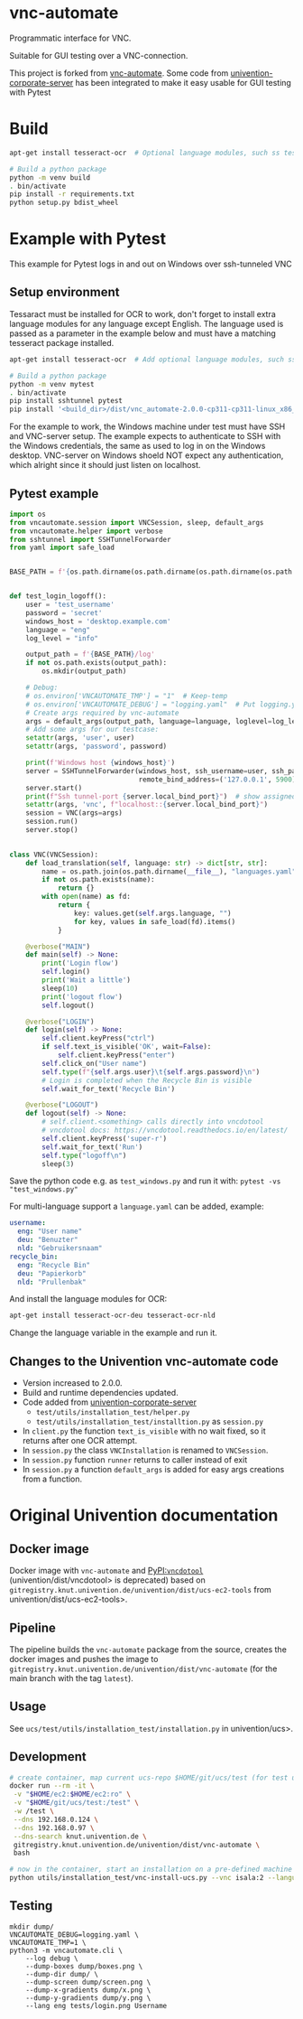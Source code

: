 # vnc-automate

Programmatic interface for VNC.

Suitable for GUI testing over a VNC-connection.


This project is forked from [vnc-automate](https://github.com/univention/vnc-automate.git).
Some code from [univention-corporate-server](https://github.com/univention/univention-corporate-server/tree/5.2-0) has 
been integrated to make it easy usable for GUI testing with Pytest

# Build

```bash
apt-get install tesseract-ocr  # Optional language modules, such ss tesseract-ocr-deu, tesseract-ocr-nld

# Build a python package
python -m venv build
. bin/activate
pip install -r requirements.txt
python setup.py bdist_wheel
```

# Example with Pytest

This example for Pytest logs in and out on Windows over ssh-tunneled VNC


## Setup environment

Tessaract must be installed for OCR to work, don't forget to install extra language modules for any language except English.
The language used is passed as a parameter in the example below and must have a matching tesseract package installed. 

```bash
apt-get install tesseract-ocr  # Add optional language modules, such ss tesseract-ocr-deu

# Build a python package
python -m venv mytest
. bin/activate
pip install sshtunnel pytest
pip install '<build_dir>/dist/vnc_automate-2.0.0-cp311-cp311-linux_x86_64.whl'
```

For the example to work, the Windows machine under test must have SSH and VNC-server setup. The example expects to 
authenticate to SSH with the Windows credentials, the same as used to log in on the Windows desktop.
VNC-server on Windows shoeld NOT expect any authentication, which alright since it should just listen on localhost.

## Pytest example

```python
import os
from vncautomate.session import VNCSession, sleep, default_args
from vncautomate.helper import verbose
from sshtunnel import SSHTunnelForwarder
from yaml import safe_load


BASE_PATH = f'{os.path.dirname(os.path.dirname(os.path.dirname(os.path.realpath(__file__))))}'


def test_login_logoff():
    user = 'test_username'
    password = 'secret'
    windows_host = 'desktop.example.com'
    language = "eng"
    log_level = "info"

    output_path = f'{BASE_PATH}/log'
    if not os.path.exists(output_path):
        os.mkdir(output_path)

    # Debug:
    # os.environ['VNCAUTOMATE_TMP'] = "1"  # Keep-temp
    # os.environ['VNCAUTOMATE_DEBUG'] = "logging.yaml"  # Put logging.yml next to this file
    # Create args required by vnc-automate
    args = default_args(output_path, language=language, loglevel=log_level)
    # Add some args for our testcase:
    setattr(args, 'user', user)
    setattr(args, 'password', password)

    print(f'Windows host {windows_host}')
    server = SSHTunnelForwarder(windows_host, ssh_username=user, ssh_password=password,
                                remote_bind_address=('127.0.0.1', 5900))
    server.start()
    print(f"Ssh tunnel-port {server.local_bind_port}")  # show assigned local port
    setattr(args, 'vnc', f"localhost::{server.local_bind_port}")
    session = VNC(args=args)
    session.run()
    server.stop()

    
class VNC(VNCSession):
    def load_translation(self, language: str) -> dict[str, str]:
        name = os.path.join(os.path.dirname(__file__), "languages.yaml")
        if not os.path.exists(name):
            return {}
        with open(name) as fd:
            return {
                key: values.get(self.args.language, "")
                for key, values in safe_load(fd).items()
            }

    @verbose("MAIN")
    def main(self) -> None:
        print('Login flow') 
        self.login()
        print('Wait a little')
        sleep(10)
        print('logout flow')
        self.logout()

    @verbose("LOGIN")
    def login(self) -> None:
        self.client.keyPress("ctrl")
        if self.text_is_visible('OK', wait=False):
            self.client.keyPress("enter")
        self.click_on("User name")
        self.type(f"{self.args.user}\t{self.args.password}\n")
        # Login is completed when the Recycle Bin is visible
        self.wait_for_text('Recycle Bin')

    @verbose("LOGOUT")
    def logout(self) -> None:
        # self.client.<something> calls directly into vncdotool
        # vncdotool docs: https://vncdotool.readthedocs.io/en/latest/
        self.client.keyPress('super-r')
        self.wait_for_text('Run')
        self.type("logoff\n")
        sleep(3)
```

Save the python code e.g. as `test_windows.py` and run it with: `pytest -vs "test_windows.py"`

For multi-language support a `language.yaml` can be added, example:
```yaml
username:
  eng: "User name"
  deu: "Benuzter"
  nld: "Gebruikersnaam"
recycle_bin:
  eng: "Recycle Bin"
  deu: "Papierkorb"
  nld: "Prullenbak"
```

And install the language modules for OCR:
```bash
apt-get install tesseract-ocr-deu tesseract-ocr-nld
```

Change the language variable in the example and run it.


## Changes to the Univention vnc-automate code 

- Version increased to 2.0.0.
- Build and runtime dependencies updated.
- Code added from [univention-corporate-server](https://github.com/univention/univention-corporate-server/tree/5.2-0)
    - `test/utils/installation_test/helper.py` 
    - `test/utils/installation_test/installtion.py` as `session.py`
- In `client.py` the function `text_is_visible` with no wait fixed, so it returns after one OCR attempt.
- In `session.py` the class `VNCInstallation` is renamed to `VNCSession`.
- In `session.py` function `runner` returns to caller instead of exit
- In `session.py` a function `default_args` is added for easy args creations from a function.


# Original Univention documentation
## Docker image

Docker image with `vnc-automate` and [PyPI:`vncdotool`](https://pypi.org/project/vncdotool/) (univention/dist/vncdotool> is deprecated) based on `gitregistry.knut.univention.de/univention/dist/ucs-ec2-tools` from univention/dist/ucs-ec2-tools>.

## Pipeline

The pipeline builds the `vnc-automate` package from the source, creates the docker images and pushes the image to `gitregistry.knut.univention.de/univention/dist/vnc-automate` (for the main branch with the tag `latest`).

## Usage

See `ucs/test/utils/installation_test/installation.py` in univention/ucs>.

## Development

```sh
# create container, map current ucs-repo $HOME/git/ucs/test (for test utils) to /test
docker run --rm -it \
 -v "$HOME/ec2:$HOME/ec2:ro" \
 -v "$HOME/git/ucs/test:/test" \
 -w /test \
 --dns 192.168.0.124 \
 --dns 192.168.0.97 \
 --dns-search knut.univention.de \
 gitregistry.knut.univention.de/univention/dist/vnc-automate \
 bash

# now in the container, start an installation on a pre-defined machine
python utils/installation_test/vnc-install-ucs.py --vnc isala:2 --language deu --role basesystem --fqdn base
```

## Testing

```
mkdir dump/
VNCAUTOMATE_DEBUG=logging.yaml \
VNCAUTOMATE_TMP=1 \
python3 -m vncautomate.cli \
	--log debug \
	--dump-boxes dump/boxes.png \
	--dump-dir dump/ \
	--dump-screen dump/screen.png \
	--dump-x-gradients dump/x.png \
	--dump-y-gradients dump/y.png \
	--lang eng tests/login.png Username
```

